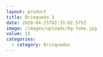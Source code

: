 ```yaml
---
layout: product
title: Brinquedo 3
date: 2020-04-25T02:33:02.575Z
image: /images/uploads/bg-fake.jpg
value: 15
categories:
  - category: Brinquedos
---
```

